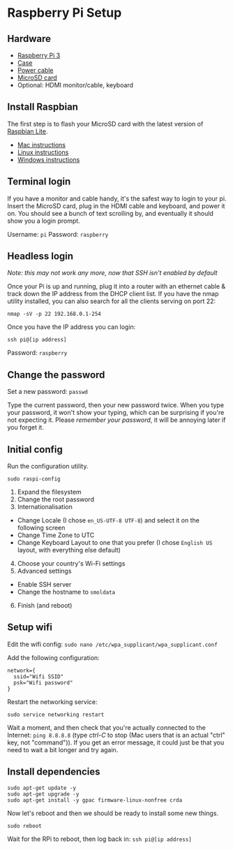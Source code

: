 # Raspberry Pi Setup

## Hardware

* [Raspberry Pi 3](https://www.adafruit.com/products/3055)
* [Case](https://www.adafruit.com/products/2258)
* [Power cable](https://www.adafruit.com/products/1995)
* [MicroSD card](https://www.adafruit.com/products/2693)
* Optional: HDMI monitor/cable, keyboard

## Install Raspbian

The first step is to flash your MicroSD card with the latest version of [Raspbian Lite](https://www.raspberrypi.org/downloads/raspbian/).

* [Mac instructions](https://www.raspberrypi.org/documentation/installation/installing-images/mac.md)
* [Linux instructions](https://www.raspberrypi.org/documentation/installation/installing-images/linux.md)
* [Windows instructions](https://www.raspberrypi.org/documentation/installation/installing-images/windows.md)

## Terminal login

If you have a monitor and cable handy, it's the safest way to login to your pi. Insert the MicroSD card, plug in the HDMI cable and keyboard, and power it on. You should see a bunch of text scrolling by, and eventually it should show you a login prompt.

Username: `pi`
Password: `raspberry`

## Headless login

*Note: this may not work any more, now that SSH isn't enabled by default*

Once your Pi is up and running, plug it into a router with an ethernet cable & track down the IP address from the DHCP client list. If you have the nmap utility installed, you can also search for all the clients serving on port 22:

```
nmap -sV -p 22 192.168.0.1-254
```

Once you have the IP address you can login:

```
ssh pi@[ip address]
```

Password: `raspberry`

## Change the password

Set a new password: `passwd`

Type the current password, then your new password twice. When you type your password, it won't show your typing, which can be surprising if you're not expecting it. Please *remember your password*, it will be annoying later if you forget it.

## Initial config

Run the configuration utility.

```
sudo raspi-config
```

1. Expand the filesystem
2. Change the root password
3. Internationalisation  
  * Change Locale (I chose `en_US-UTF-8 UTF-8`) and select it on the following screen
  * Change Time Zone to UTC
  * Change Keyboard Layout to one that you prefer (I chose `English US` layout, with everything else default)
4. Choose your country's Wi-Fi settings
5. Advanced settings
  * Enable SSH server
  * Change the hostname to `smoldata`
6. Finish (and reboot)

## Setup wifi

Edit the wifi config: `sudo nano /etc/wpa_supplicant/wpa_supplicant.conf`

Add the following configuration:

```
network={
  ssid="Wifi SSID"
  psk="Wifi password"
}
```

Restart the networking service:

```
sudo service networking restart
```

Wait a moment, and then check that you're actually connected to the Internet: `ping 8.8.8.8` (type *ctrl-C* to stop (Mac users that is an actual "ctrl" key, not "command")). If you get an error message, it could just be that you need to wait a bit longer and try again.

## Install dependencies

```
sudo apt-get update -y
sudo apt-get upgrade -y
sudo apt-get install -y gpac firmware-linux-nonfree crda
```

Now let's reboot and then we should be ready to install some new things.

```
sudo reboot
```

Wait for the RPi to reboot, then log back in: `ssh pi@[ip address]`

